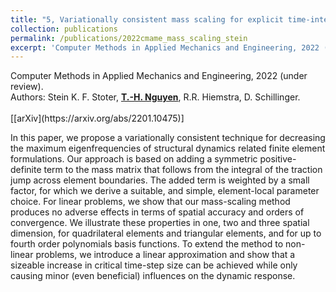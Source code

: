 ```yaml
---
title: "5, Variationally consistent mass scaling for explicit time-integration schemes of lower- and higher-order finite element methods"
collection: publications
permalink: /publications/2022cmame_mass_scaling_stein
excerpt: 'Computer Methods in Applied Mechanics and Engineering, 2022 (under review). Read more.'
---
```



<div class="small">
   Computer Methods in Applied Mechanics and Engineering, 2022 (under review).
</div>

<div class="small">
   Authors: Stein K. F. Stoter, <u><strong>T.-H. Nguyen</strong></u>, R.R. Hiemstra, D. Schillinger. 
</div><br/>
[[arXiv](https://arxiv.org/abs/2201.10475)]

In this paper, we propose a variationally consistent technique for decreasing the maximum eigenfrequencies of structural dynamics related finite element formulations. Our approach is based on adding a symmetric positive-definite term to the mass matrix that follows from the integral of the traction jump across element boundaries. The added term is weighted by a small factor, for which we derive a suitable, and simple, element-local parameter choice. For linear problems, we show that our mass-scaling method produces no adverse effects in terms of spatial accuracy and orders of convergence. We illustrate these properties in one, two and three spatial dimension, for quadrilateral elements and triangular elements, and for up to fourth order polynomials basis functions. To extend the method to non-linear problems, we introduce a linear approximation and show that a sizeable increase in critical time-step size can be achieved while only causing minor (even beneficial) influences on the dynamic response. 

